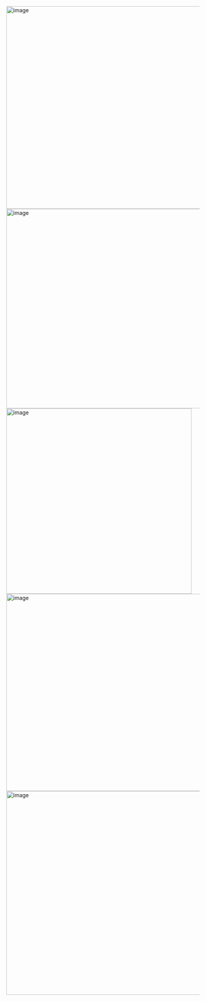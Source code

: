 <img width="528" alt="image" src="https://github.com/MaryiaBabinskaya/Programming_methods/assets/94359114/ec4eeece-a1bb-45e7-814a-ce79f6d840f5"> \
<img width="520" alt="image" src="https://github.com/MaryiaBabinskaya/Programming_methods/assets/94359114/8946e269-f57e-48d0-98a4-f5bded910048"> \
<img width="483" alt="image" src="https://github.com/MaryiaBabinskaya/Programming_methods/assets/94359114/0233ce4b-4464-4423-9574-d85f7e9bd891"> \
<img width="514" alt="image" src="https://github.com/MaryiaBabinskaya/Programming_methods/assets/94359114/31769dcc-cd60-44ce-ba00-a8cdf682d589"> \
<img width="531" alt="image" src="https://github.com/MaryiaBabinskaya/Programming_methods/assets/94359114/84c2f6d8-eb84-4875-a3ee-55b73054489d">
